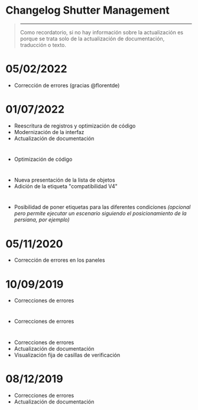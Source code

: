 # Changelog Shutter Management

>****
>
>Como recordatorio, si no hay información sobre la actualización es porque se trata solo de la actualización de documentación, traducción o texto.

# 05/02/2022

- Corrección de errores (gracias @florentde)

# 01/07/2022

- Reescritura de registros y optimización de código
- Modernización de la interfaz
- Actualización de documentación

# 

- Optimización de código

# 

- Nueva presentación de la lista de objetos
- Adición de la etiqueta "compatibilidad V4"

# 

- Posibilidad de poner etiquetas para las diferentes condiciones *(opcional pero permite ejecutar un escenario siguiendo el posicionamiento de la persiana, por ejemplo)*

# 05/11/2020

- Corrección de errores en los paneles

# 10/09/2019

- Correcciones de errores

# 

- Correcciones de errores

# 

- Correcciones de errores
- Actualización de documentación
- Visualización fija de casillas de verificación

# 08/12/2019

- Correcciones de errores
- Actualización de documentación
